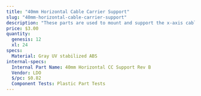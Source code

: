 ```yaml
---
title: "40mm Horizontal Cable Carrier Support"
slug: "40mm-horizontal-cable-carrier-support"
description: "These parts are used to mount and support the x-axis cable carrier. The gusset also functions as an area for cables, tubes, and LED light strips to be routed through."
price: $3.00
quantity:
  genesis: 12
  xl: 24
specs:
  Material: Gray UV stabilized ABS
internal-specs:
  Internal Part Name: 40mm Horizontal CC Support Rev B
  Vendor: LDO
  $/pc: $0.82
  Component Tests: Plastic Part Tests
---
```


